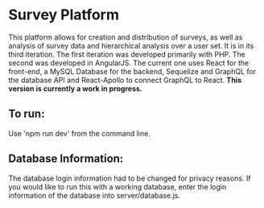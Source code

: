 # Survey Platform

This platform allows for creation and distribution of surveys, as well as analysis of survey data and hierarchical analysis over a user set. It is in its third iteration. The first iteration was developed primarily with PHP. The second was developed in AngularJS. The current one uses React for the front-end, a MySQL Database for the backend, Sequelize and GraphQL for the database API and React-Apollo to connect GraphQL to React. **This version is currently a work in progress.**

## To run:
Use 'npm run dev' from the command line.

## Database Information:
The database login information had to be changed for privacy reasons. If you would like to run this with a working database, enter the login information of the database into server/database.js.
